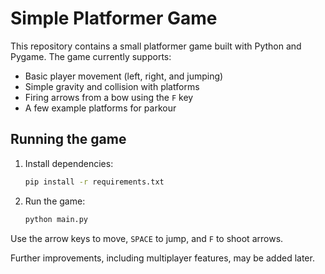 # Simple Platformer Game

This repository contains a small platformer game built with Python and Pygame. The game currently supports:

- Basic player movement (left, right, and jumping)
- Simple gravity and collision with platforms
- Firing arrows from a bow using the `F` key
- A few example platforms for parkour

## Running the game

1. Install dependencies:
   ```bash
   pip install -r requirements.txt
   ```
2. Run the game:
   ```bash
   python main.py
   ```

Use the arrow keys to move, `SPACE` to jump, and `F` to shoot arrows.

Further improvements, including multiplayer features, may be added later.
